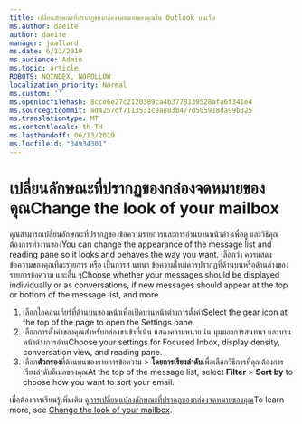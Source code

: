 ```yaml
---
title: เปลี่ยนลักษณะที่ปรากฏของกล่องจดหมายของคุณใน Outlook บนเว็บ
ms.author: daeite
author: daeite
manager: joallard
ms.date: 6/13/2019
ms.audience: Admin
ms.topic: article
ROBOTS: NOINDEX, NOFOLLOW
localization_priority: Normal
ms.custom: ''
ms.openlocfilehash: 8cce6e27c2120389ca4b3778139528afa6f341e4
ms.sourcegitcommit: ad4257df7113531cea883b477d505918da99b325
ms.translationtype: MT
ms.contentlocale: th-TH
ms.lasthandoff: 06/13/2019
ms.locfileid: "34934301"
---
```

# <a name="change-the-look-of-your-mailbox"></a><span data-ttu-id="647ef-102">เปลี่ยนลักษณะที่ปรากฏของกล่องจดหมายของคุณ</span><span class="sxs-lookup"><span data-stu-id="647ef-102">Change the look of your mailbox</span></span>

<span data-ttu-id="647ef-103">คุณสามารถเปลี่ยนลักษณะที่ปรากฏของข้อความรายการและการอ่านบานหน้าต่างเพื่อดู และวิธีคุณต้องการทำงานของ</span><span class="sxs-lookup"><span data-stu-id="647ef-103">You can change the appearance of the message list and reading pane so it looks and behaves the way you want.</span></span> <span data-ttu-id="647ef-104">เลือกว่า ควรแสดงข้อความของคุณทีละรายการ หรือ เป็นการส นทนา ข้อความใหม่ควรปรากฏที่ด้านบนหรือด้านล่างของรายการข้อความ และอื่น ๆ</span><span class="sxs-lookup"><span data-stu-id="647ef-104">Choose whether your messages should be displayed individually or as conversations, if new messages should appear at the top or bottom of the message list, and more.</span></span>

1. <span data-ttu-id="647ef-105">เลือกไอคอนเกียร์ที่ด้านบนของหน้าเพื่อเปิดบานหน้าต่างการตั้งค่า</span><span class="sxs-lookup"><span data-stu-id="647ef-105">Select the gear icon at the top of the page to open the Settings pane.</span></span>
1. <span data-ttu-id="647ef-106">เลือกการตั้งค่าของคุณสำหรับกล่องขาเข้าที่เน้น แสดงความหนาแน่น มุมมองการสนทนา และบานหน้าต่างการอ่าน</span><span class="sxs-lookup"><span data-stu-id="647ef-106">Choose your settings for Focused Inbox, display density, conversation view, and reading pane.</span></span>
1. <span data-ttu-id="647ef-107">เลือก**ตัวกรอง**ที่ด้านบนของรายการข้อความ > **โดยการเรียงลำดับ**เพื่อเลือกวิธีการที่คุณต้องการเรียงลำดับอีเมลของคุณ</span><span class="sxs-lookup"><span data-stu-id="647ef-107">At the top of the message list, select **Filter** > **Sort by** to choose how you want to sort your email.</span></span>

<span data-ttu-id="647ef-108">เมื่อต้องการเรียนรู้เพิ่มเติม ดู[การเปลี่ยนแปลงลักษณะที่ปรากฏของกล่องจดหมายของคุณ](https://support.office.com/article/b41c2ecb-f23c-42b3-b7f8-659646d5e58c)</span><span class="sxs-lookup"><span data-stu-id="647ef-108">To learn more, see [Change the look of your mailbox](https://support.office.com/article/b41c2ecb-f23c-42b3-b7f8-659646d5e58c).</span></span>